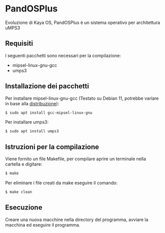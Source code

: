 # PandOSPlus

Evoluzione di Kaya OS, PandOSPlus è un sistema operativo per architettura uMPS3

## Requisiti

I seguenti pacchetti sono necessari per la compilazione:

- mipsel-linux-gnu-gcc
- umps3

## Installazione dei pacchetti

Per installare mipsel-linux-gnu-gcc (Testato su Debian 11, potrebbe variare in base alla [distribuzione](https://github.com/virtualsquare/umps3)):
```bash
$ sudo apt install gcc-mipsel-linux-gnu
```
Per installare umps3:
```bash
$ sudo apt install umps3
```

## Istruzioni per la compilazione

Viene fornito un file Makefile, per compilare aprire un terminale nella cartella e digitare:
```bash
$ make
```

Per eliminare i file creati da make eseguire il comando:

```bash
$ make clean
```

## Esecuzione 

Creare una nuova macchine nella directory del programma, avviare la macchina ed eseguire il programma.